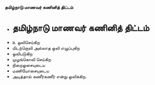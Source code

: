 **தமிழ்நாடு மாணவர் கணினித் திட்டம்**
- # தமிழ்நாடு மாணவர் கணினித் திட்டம்
- a. ஒலிசெய்கிற
- மிடற்றொலி அல்லாத ஒலி எழுப்புகிற
- ஒலிபடுகிற
- முழங்கொலி செய்கிற
- நிறைஓசையுடைய
- மணியோசையுடைய
- அடித்தால் கணீர்கணீர் என்று ஒலிக்கிற.


